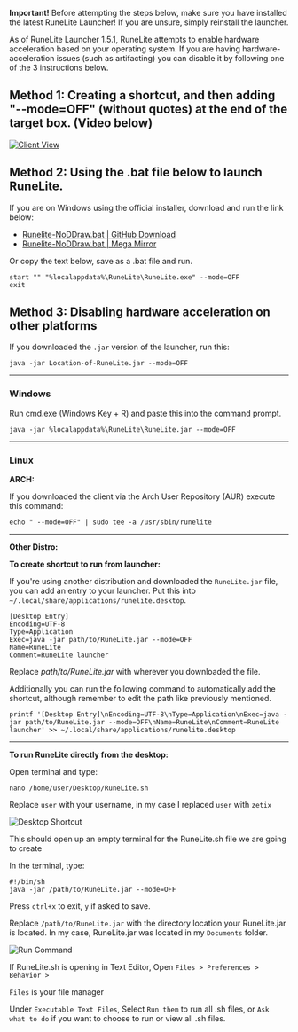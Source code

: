 **Important!** Before attempting the steps below, make sure you have installed the latest RuneLite Launcher! If you are unsure, simply reinstall the launcher.

As of RuneLite Launcher 1.5.1, RuneLite attempts to enable hardware acceleration based on your operating system. If you are having hardware-acceleration issues (such as artifacting) you can disable it by following one of the 3 instructions below.

## Method 1: Creating a shortcut, and then adding "--mode=OFF" (without quotes) at the end of the target box. (Video below)

[![Client View](https://thumbs.gfycat.com/DamagedWealthyKoalabear-size_restricted.gif)](https://gfycat.com/DamagedWealthyKoalabear)

## Method 2: Using the .bat file below to launch RuneLite. 

If you are on Windows using the official installer, download and run the link below:

* [Runelite-NoDDraw.bat | GitHub Download](files/runelite-no-ddraw.bat)
* [Runelite-NoDDraw.bat | Mega Mirror](https://mega.nz/#!xyYDgRYS!f6ShaNg6ULtuEsRdLk_Zm_QRzuU-x9SmihIMfVY_Vc0)

Or copy the text below, save as a .bat file and run.
```
start "" "%localappdata%\RuneLite\RuneLite.exe" --mode=OFF
exit
```

## Method 3: Disabling hardware acceleration on other platforms

If you downloaded the `.jar` version of the launcher, run this:

```
java -jar Location-of-RuneLite.jar --mode=OFF
```

***

### Windows
Run cmd.exe (Windows Key + R) and paste this into the command prompt.
```
java -jar %localappdata%\RuneLite\RuneLite.jar --mode=OFF
```

***

### Linux
**ARCH:**

If you downloaded the client via the Arch User Repository (AUR) execute this command:
```
echo " --mode=OFF" | sudo tee -a /usr/sbin/runelite
```

***

**Other Distro:**

**To create shortcut to run from launcher:**

If you're using another distribution and downloaded the `RuneLite.jar` file, you can add an entry to your launcher. Put this into `~/.local/share/applications/runelite.desktop`.
```
[Desktop Entry]
Encoding=UTF-8
Type=Application
Exec=java -jar path/to/RuneLite.jar --mode=OFF
Name=RuneLite
Comment=RuneLite launcher
```
Replace _path/to/RuneLite.jar_ with wherever you downloaded the file. 

Additionally you can run the following command to automatically add the shortcut, although remember to edit the path like previously mentioned.

```
printf '[Desktop Entry]\nEncoding=UTF-8\nType=Application\nExec=java -jar path/to/RuneLite.jar --mode=OFF\nName=RuneLite\nComment=RuneLite launcher' >> ~/.local/share/applications/runelite.desktop
```


***


**To run RuneLite directly from the desktop:**

Open terminal and type:
```
nano /home/user/Desktop/RuneLite.sh
```
Replace `user` with your username, in my case I replaced `user` with `zetix`

![Desktop Shortcut](https://i.imgur.com/rbA5Ykk.png)

This should open up an empty terminal for the RuneLite.sh file we are going to create

In the terminal, type:

```
#!/bin/sh
java -jar /path/to/RuneLite.jar --mode=OFF
```

Press `ctrl+x` to exit, `y` if asked to save.

Replace `/path/to/RuneLite.jar` with the directory location your RuneLite.jar is located. In my case, RuneLite.jar was located in my `Documents` folder.

![Run Command](https://i.imgur.com/RvCXBTG.png)

If RuneLite.sh is opening in Text Editor, Open `Files > Preferences > Behavior >`

`Files` is your file manager

Under `Executable Text Files`, Select `Run them` to run all .sh files, or `Ask what to do` if you want to choose to run or view all .sh files.

